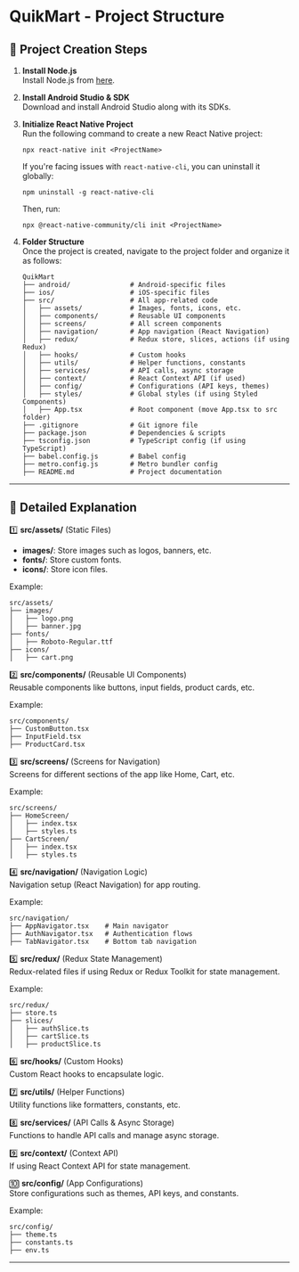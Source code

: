 
# QuikMart - Project Structure

## 📂 Project Creation Steps

1. **Install Node.js**  
   Install Node.js from [here](https://nodejs.org/).

2. **Install Android Studio & SDK**  
   Download and install Android Studio along with its SDKs.

3. **Initialize React Native Project**  
   Run the following command to create a new React Native project:  
   ```
   npx react-native init <ProjectName>
   ```
   If you're facing issues with `react-native-cli`, you can uninstall it globally:  
   ```
   npm uninstall -g react-native-cli
   ```
   Then, run:  
   ```
   npx @react-native-community/cli init <ProjectName>
   ```

4. **Folder Structure**  
   Once the project is created, navigate to the project folder and organize it as follows:
   
   ```
   QuikMart
   ├── android/               # Android-specific files
   ├── ios/                   # iOS-specific files
   ├── src/                   # All app-related code
   │   ├── assets/            # Images, fonts, icons, etc.
   │   ├── components/        # Reusable UI components
   │   ├── screens/           # All screen components
   │   ├── navigation/        # App navigation (React Navigation)
   │   ├── redux/             # Redux store, slices, actions (if using Redux)
   │   ├── hooks/             # Custom hooks
   │   ├── utils/             # Helper functions, constants
   │   ├── services/          # API calls, async storage
   │   ├── context/           # React Context API (if used)
   │   ├── config/            # Configurations (API keys, themes)
   │   ├── styles/            # Global styles (if using Styled Components)
   │   ├── App.tsx            # Root component (move App.tsx to src folder)
   ├── .gitignore             # Git ignore file
   ├── package.json           # Dependencies & scripts
   ├── tsconfig.json          # TypeScript config (if using TypeScript)
   ├── babel.config.js        # Babel config
   ├── metro.config.js        # Metro bundler config
   ├── README.md              # Project documentation
   ```

---

## 📂 Detailed Explanation

1️⃣ **src/assets/** (Static Files)  
   - **images/**: Store images such as logos, banners, etc.  
   - **fonts/**: Store custom fonts.  
   - **icons/**: Store icon files.

   Example:
   ```
   src/assets/
   ├── images/
   │   ├── logo.png
   │   ├── banner.jpg
   ├── fonts/
   │   ├── Roboto-Regular.ttf
   ├── icons/
   │   ├── cart.png
   ```

2️⃣ **src/components/** (Reusable UI Components)  
   Reusable components like buttons, input fields, product cards, etc.

   Example:
   ```
   src/components/
   ├── CustomButton.tsx
   ├── InputField.tsx
   ├── ProductCard.tsx
   ```

3️⃣ **src/screens/** (Screens for Navigation)  
   Screens for different sections of the app like Home, Cart, etc.

   Example:
   ```
   src/screens/
   ├── HomeScreen/
   │   ├── index.tsx
   │   ├── styles.ts
   ├── CartScreen/
   │   ├── index.tsx
   │   ├── styles.ts
   ```

4️⃣ **src/navigation/** (Navigation Logic)  
   Navigation setup (React Navigation) for app routing.

   Example:
   ```
   src/navigation/
   ├── AppNavigator.tsx    # Main navigator
   ├── AuthNavigator.tsx   # Authentication flows
   ├── TabNavigator.tsx    # Bottom tab navigation
   ```

5️⃣ **src/redux/** (Redux State Management)  
   Redux-related files if using Redux or Redux Toolkit for state management.

   Example:
   ```
   src/redux/
   ├── store.ts
   ├── slices/
   │   ├── authSlice.ts
   │   ├── cartSlice.ts
   │   ├── productSlice.ts
   ```

6️⃣ **src/hooks/** (Custom Hooks)  
   Custom React hooks to encapsulate logic.

7️⃣ **src/utils/** (Helper Functions)  
   Utility functions like formatters, constants, etc.

8️⃣ **src/services/** (API Calls & Async Storage)  
   Functions to handle API calls and manage async storage.

9️⃣ **src/context/** (Context API)  
   If using React Context API for state management.

🔟 **src/config/** (App Configurations)  
   Store configurations such as themes, API keys, and constants.

   Example:
   ```
   src/config/
   ├── theme.ts
   ├── constants.ts
   ├── env.ts
   ```

---

